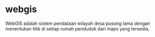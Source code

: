 # webgis
WebGIS adalah sistem pendataan wilayah desa pusong lama dengan menentukan titik di setiap rumah penduduk dari maps yang tersedia, 
